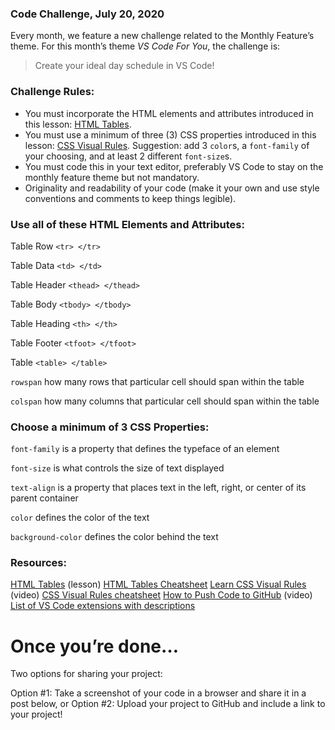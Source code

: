 ### Code Challenge, July 20, 2020

Every month, we feature a new challenge related to the Monthly Feature’s theme. For this month’s theme  *VS Code For You*, the challenge is:

> Create your ideal day schedule in VS Code!

### Challenge Rules:

- You must incorporate the HTML elements and attributes introduced in this lesson: [HTML Tables](https://www.codecademy.com/courses/learn-html/lessons/html-tables/exercises/review-html-tables).
- You must use a minimum of three (3) CSS properties introduced in this lesson: [CSS Visual Rules](https://www.codecademy.com/courses/learn-css/lessons/css-visual-rules).
Suggestion: add 3 `color`s, a `font-family` of your choosing, and at least 2 different `font-size`s.
- You must code this in your text editor, preferably VS Code to stay on the monthly feature theme but not mandatory.
- Originality and readability of your code (make it your own and use style conventions and comments to keep things legible).

### Use all of these HTML Elements and Attributes:

Table Row 
`<tr> </tr>`

Table Data
`<td> </td>`

Table Header
`<thead> </thead>`

Table Body
`<tbody> </tbody>`

Table Heading
`<th> </th>`

Table Footer
`<tfoot> </tfoot>`

Table
`<table> </table>`

`rowspan` how many rows that particular cell should span within the table

`colspan` how many columns that particular cell should span within the table

### Choose a minimum of 3 CSS Properties:

`font-family` is a property that defines the typeface of an element

`font-size` is what controls the size of text displayed

`text-align` is a property that places text in the left, right, or center of its parent container

`color`  defines the color of the text

`background-color`  defines the color behind the text

### Resources:
[HTML Tables](https://www.codecademy.com/courses/learn-html/lessons/html-tables/) (lesson)
[HTML Tables Cheatsheet](https://www.codecademy.com/learn/learn-html/modules/learn-html-tables/cheatsheet)
[Learn CSS Visual Rules](https://www.youtube.com/watch?v=InA5Ff7mxrc&feature=emb_title) (video)
[CSS Visual Rules cheatsheet](https://www.codecademy.com/learn/learn-css/modules/learn-css-selectors-visual-rules/cheatsheet)
[How to Push Code to GitHub](https://discuss.codecademy.com/t/video-how-to-push-code-to-github/491845) (video)
[List of VS Code extensions with descriptions](https://discuss.codecademy.com/t/article-list-of-vs-code-extensions-with-descriptions/513991)

# Once you’re done…

Two options for sharing your project:

Option #1: Take a screenshot of your code in a browser and share it in a post below, or
Option #2: Upload your project to GitHub and include a link to your project!